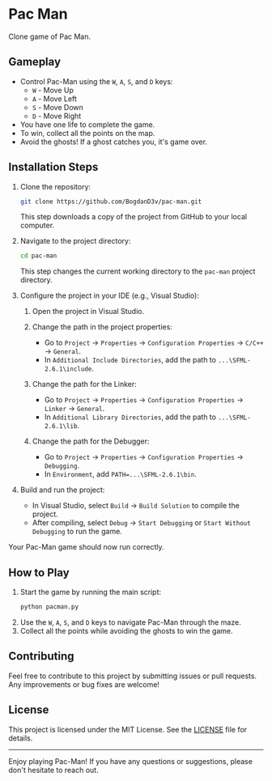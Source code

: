 # Pac Man

Clone game of Pac Man.

## Gameplay

- Control Pac-Man using the `W`, `A`, `S`, and `D` keys:
  - `W` - Move Up
  - `A` - Move Left
  - `S` - Move Down
  - `D` - Move Right
- You have one life to complete the game.
- To win, collect all the points on the map.
- Avoid the ghosts! If a ghost catches you, it's game over.

## Installation Steps

1. Clone the repository:
    ```bash
    git clone https://github.com/BogdanD3v/pac-man.git
    ```
    This step downloads a copy of the project from GitHub to your local computer.

2. Navigate to the project directory:
    ```bash
    cd pac-man
    ```
    This step changes the current working directory to the `pac-man` project directory.

3. Configure the project in your IDE (e.g., Visual Studio):

    1. Open the project in Visual Studio.

    2. Change the path in the project properties:
        - Go to `Project` -> `Properties` -> `Configuration Properties` -> `C/C++` -> `General`.
        - In `Additional Include Directories`, add the path to `...\SFML-2.6.1\include`.

    3. Change the path for the Linker:
        - Go to `Project` -> `Properties` -> `Configuration Properties` -> `Linker` -> `General`.
        - In `Additional Library Directories`, add the path to `...\SFML-2.6.1\lib`.

    4. Change the path for the Debugger:
        - Go to `Project` -> `Properties` -> `Configuration Properties` -> `Debugging`.
        - In `Environment`, add `PATH=...\SFML-2.6.1\bin`.

4. Build and run the project:
    - In Visual Studio, select `Build` -> `Build Solution` to compile the project.
    - After compiling, select `Debug` -> `Start Debugging` or `Start Without Debugging` to run the game.

Your Pac-Man game should now run correctly.

## How to Play

1. Start the game by running the main script:
    ```bash
    python pacman.py
    ```
2. Use the `W`, `A`, `S`, and `D` keys to navigate Pac-Man through the maze.
3. Collect all the points while avoiding the ghosts to win the game.

## Contributing

Feel free to contribute to this project by submitting issues or pull requests. Any improvements or bug fixes are welcome!

## License

This project is licensed under the MIT License. See the [LICENSE](LICENSE) file for details.

---

Enjoy playing Pac-Man! If you have any questions or suggestions, please don't hesitate to reach out.
